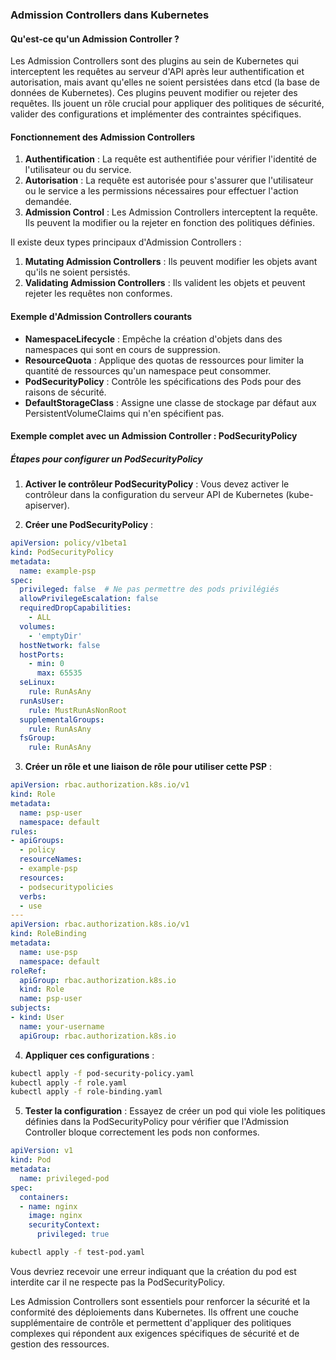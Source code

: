 ### Admission Controllers dans Kubernetes

#### Qu'est-ce qu'un Admission Controller ?

Les Admission Controllers sont des plugins au sein de Kubernetes qui interceptent les requêtes au serveur d'API après leur authentification et autorisation, mais avant qu'elles ne soient persistées dans etcd (la base de données de Kubernetes). Ces plugins peuvent modifier ou rejeter des requêtes. Ils jouent un rôle crucial pour appliquer des politiques de sécurité, valider des configurations et implémenter des contraintes spécifiques.

#### Fonctionnement des Admission Controllers

1. **Authentification** : La requête est authentifiée pour vérifier l'identité de l'utilisateur ou du service.
2. **Autorisation** : La requête est autorisée pour s'assurer que l'utilisateur ou le service a les permissions nécessaires pour effectuer l'action demandée.
3. **Admission Control** : Les Admission Controllers interceptent la requête. Ils peuvent la modifier ou la rejeter en fonction des politiques définies.

Il existe deux types principaux d'Admission Controllers :

1. **Mutating Admission Controllers** : Ils peuvent modifier les objets avant qu'ils ne soient persistés.
2. **Validating Admission Controllers** : Ils valident les objets et peuvent rejeter les requêtes non conformes.

#### Exemple d'Admission Controllers courants

- **NamespaceLifecycle** : Empêche la création d'objets dans des namespaces qui sont en cours de suppression.
- **ResourceQuota** : Applique des quotas de ressources pour limiter la quantité de ressources qu'un namespace peut consommer.
- **PodSecurityPolicy** : Contrôle les spécifications des Pods pour des raisons de sécurité.
- **DefaultStorageClass** : Assigne une classe de stockage par défaut aux PersistentVolumeClaims qui n'en spécifient pas.

#### Exemple complet avec un Admission Controller : PodSecurityPolicy

##### Étapes pour configurer un PodSecurityPolicy

1. **Activer le contrôleur PodSecurityPolicy** : Vous devez activer le contrôleur dans la configuration du serveur API de Kubernetes (kube-apiserver).

2. **Créer une PodSecurityPolicy** :

```yaml
apiVersion: policy/v1beta1
kind: PodSecurityPolicy
metadata:
  name: example-psp
spec:
  privileged: false  # Ne pas permettre des pods privilégiés
  allowPrivilegeEscalation: false
  requiredDropCapabilities:
    - ALL
  volumes:
    - 'emptyDir'
  hostNetwork: false
  hostPorts:
    - min: 0
      max: 65535
  seLinux:
    rule: RunAsAny
  runAsUser:
    rule: MustRunAsNonRoot
  supplementalGroups:
    rule: RunAsAny
  fsGroup:
    rule: RunAsAny
```

3. **Créer un rôle et une liaison de rôle pour utiliser cette PSP** :

```yaml
apiVersion: rbac.authorization.k8s.io/v1
kind: Role
metadata:
  name: psp-user
  namespace: default
rules:
- apiGroups:
  - policy
  resourceNames:
  - example-psp
  resources:
  - podsecuritypolicies
  verbs:
  - use
---
apiVersion: rbac.authorization.k8s.io/v1
kind: RoleBinding
metadata:
  name: use-psp
  namespace: default
roleRef:
  apiGroup: rbac.authorization.k8s.io
  kind: Role
  name: psp-user
subjects:
- kind: User
  name: your-username
  apiGroup: rbac.authorization.k8s.io
```

4. **Appliquer ces configurations** :

```bash
kubectl apply -f pod-security-policy.yaml
kubectl apply -f role.yaml
kubectl apply -f role-binding.yaml
```

5. **Tester la configuration** : Essayez de créer un pod qui viole les politiques définies dans la PodSecurityPolicy pour vérifier que l'Admission Controller bloque correctement les pods non conformes.

```yaml
apiVersion: v1
kind: Pod
metadata:
  name: privileged-pod
spec:
  containers:
  - name: nginx
    image: nginx
    securityContext:
      privileged: true
```

```bash
kubectl apply -f test-pod.yaml
```

Vous devriez recevoir une erreur indiquant que la création du pod est interdite car il ne respecte pas la PodSecurityPolicy.

Les Admission Controllers sont essentiels pour renforcer la sécurité et la conformité des déploiements dans Kubernetes. Ils offrent une couche supplémentaire de contrôle et permettent d'appliquer des politiques complexes qui répondent aux exigences spécifiques de sécurité et de gestion des ressources.